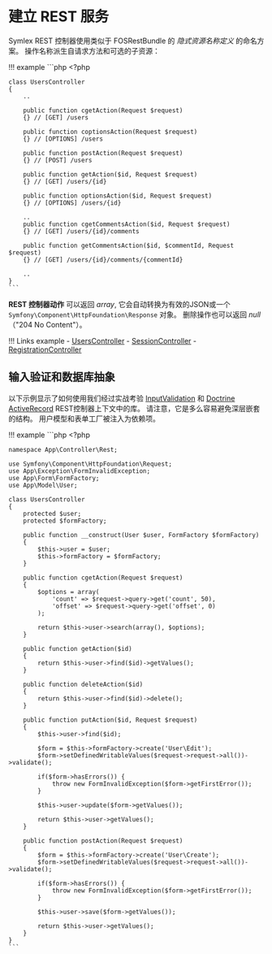 # 建立 REST 服务

Symlex REST 控制器使用类似于 FOSRestBundle 的 *隐式资源名称定义* 的命名方案。 操作名称派生自请求方法和可选的子资源：

!!! example
    ```php
    <?php

    class UsersController
    {
        ..

        public function cgetAction(Request $request)
        {} // [GET] /users

        public function coptionsAction(Request $request)
        {} // [OPTIONS] /users

        public function postAction(Request $request)
        {} // [POST] /users

        public function getAction($id, Request $request)
        {} // [GET] /users/{id}

        public function optionsAction($id, Request $request)
        {} // [OPTIONS] /users/{id}

        ..
        public function cgetCommentsAction($id, Request $request)
        {} // [GET] /users/{id}/comments

        public function getCommentsAction($id, $commentId, Request $request)
        {} // [GET] /users/{id}/comments/{commentId}

        ..
    }
    ```

**REST 控制器动作** 可以返回 *array*, 它会自动转换为有效的JSON或一个 `Symfony\Component\HttpFoundation\Response` 对象。
删除操作也可以返回 *null*（"204 No Content"）。

!!! Links example
     - [UsersController](https://github.com/symlex/symlex/blob/master/src/Controller/Rest/V1/UsersController.php)
     - [SessionController](https://github.com/symlex/symlex/blob/master/src/Controller/Rest/V1/SessionController.php)
     - [RegistrationController](https://github.com/symlex/symlex/blob/master/src/Controller/Rest/V1/RegistrationController.php)

## 输入验证和数据库抽象 ##

以下示例显示了如何使用我们经过实战考验 [InputValidation](../input-validation.md) 和 [Doctrine ActiveRecord](../doctrine-active-record.md) REST控制器上下文中的库。 请注意，它是多么容易避免深层嵌套的结构。 用户模型和表单工厂被注入为依赖项。

!!! example
    ```php
    <?php

    namespace App\Controller\Rest;

    use Symfony\Component\HttpFoundation\Request;
    use App\Exception\FormInvalidException;
    use App\Form\FormFactory;
    use App\Model\User;

    class UsersController
    {
        protected $user;
        protected $formFactory;

        public function __construct(User $user, FormFactory $formFactory)
        {
            $this->user = $user;
            $this->formFactory = $formFactory;
        }

        public function cgetAction(Request $request)
        {
            $options = array(
                'count' => $request->query->get('count', 50),
                'offset' => $request->query->get('offset', 0)
            );

            return $this->user->search(array(), $options);
        }

        public function getAction($id)
        {
            return $this->user->find($id)->getValues();
        }

        public function deleteAction($id)
        {
            return $this->user->find($id)->delete();
        }

        public function putAction($id, Request $request)
        {
            $this->user->find($id);

            $form = $this->formFactory->create('User\Edit');
            $form->setDefinedWritableValues($request->request->all())->validate();

            if($form->hasErrors()) {
                throw new FormInvalidException($form->getFirstError());
            }

            $this->user->update($form->getValues());

            return $this->user->getValues();
        }

        public function postAction(Request $request)
        {
            $form = $this->formFactory->create('User\Create');
            $form->setDefinedWritableValues($request->request->all())->validate();

            if($form->hasErrors()) {
                throw new FormInvalidException($form->getFirstError());
            }

            $this->user->save($form->getValues());

            return $this->user->getValues();
        }
    }
    ```
